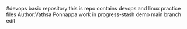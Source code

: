 #devops basic repository
this is repo contains devops and linux practice files
Author:Vathsa Ponnappa
work in progress-stash demo
main branch edit 
